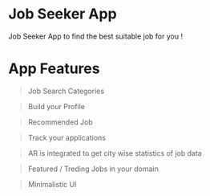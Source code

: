 # Job Seeker App

Job Seeker App to find the best suitable job for you !

# App Features

> Job Search Categories

> Build your Profile 

> Recommended Job

> Track your applications

> AR is integrated to get city wise statistics of job data

> Featured / Treding Jobs in your domain

> Minimalistic UI


